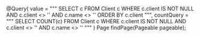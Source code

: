 @Query(
  value = """
    SELECT c FROM Client c
    WHERE c.client IS NOT NULL AND c.client <> '' AND c.name <> ''
    ORDER BY c.client
  """,
  countQuery = """
    SELECT COUNT(c) FROM Client c
    WHERE c.client IS NOT NULL AND c.client <> '' AND c.name <> ''
  """
)
Page<Client> findPage(Pageable pageable);
